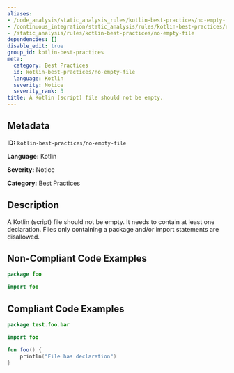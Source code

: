 ```yaml
---
aliases:
- /code_analysis/static_analysis_rules/kotlin-best-practices/no-empty-file
- /continuous_integration/static_analysis/rules/kotlin-best-practices/no-empty-file
- /static_analysis/rules/kotlin-best-practices/no-empty-file
dependencies: []
disable_edit: true
group_id: kotlin-best-practices
meta:
  category: Best Practices
  id: kotlin-best-practices/no-empty-file
  language: Kotlin
  severity: Notice
  severity_rank: 3
title: A Kotlin (script) file should not be empty.
---
```

<!--  SOURCED FROM https://github.com/DataDog/datadog-static-analyzer-rule-docs -->


## Metadata
**ID:** `kotlin-best-practices/no-empty-file`

**Language:** Kotlin

**Severity:** Notice

**Category:** Best Practices

## Description
A Kotlin (script) file should not be empty. It needs to contain at least one declaration. Files only  containing a package and/or import statements are disallowed. 

## Non-Compliant Code Examples
```kotlin
package foo

import foo
```

## Compliant Code Examples
```kotlin
package test.foo.bar

import foo

fun foo() {
    println("File has declaration")
}
```
